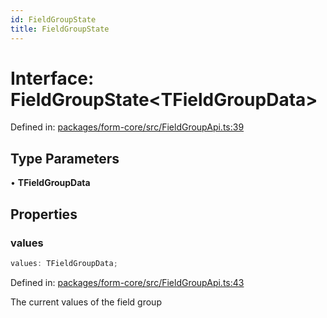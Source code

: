 ```yaml
---
id: FieldGroupState
title: FieldGroupState
---
```


<!-- DO NOT EDIT: this page is autogenerated from the type comments -->

# Interface: FieldGroupState\<TFieldGroupData\>

Defined in: [packages/form-core/src/FieldGroupApi.ts:39](https://github.com/ws-rush/form/blob/main/packages/form-core/src/FieldGroupApi.ts#L39)

## Type Parameters

• **TFieldGroupData**

## Properties

### values

```ts
values: TFieldGroupData;
```

Defined in: [packages/form-core/src/FieldGroupApi.ts:43](https://github.com/ws-rush/form/blob/main/packages/form-core/src/FieldGroupApi.ts#L43)

The current values of the field group
